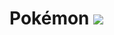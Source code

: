 # Pokémon <img src= "https://i2.wp.com/multarte.com.br/wp-content/uploads/2019/03/113.png?w=475&ssl=1">
